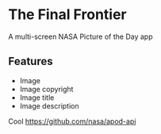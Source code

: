 # The Final Frontier

A multi-screen NASA Picture of the Day app

## Features

* Image
* Image copyright
* Image title
* Image description

Cool https://github.com/nasa/apod-api
